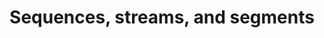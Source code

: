 ---
title: Sequences, streams, and segments
url: http://conal.net/blog/posts/sequences-streams-and-segments
authors:
- Conal Elliott
type: article
tags:
- comonads
- FRP
doHaskell-type: blog post
dohaskell-year: 2008
---